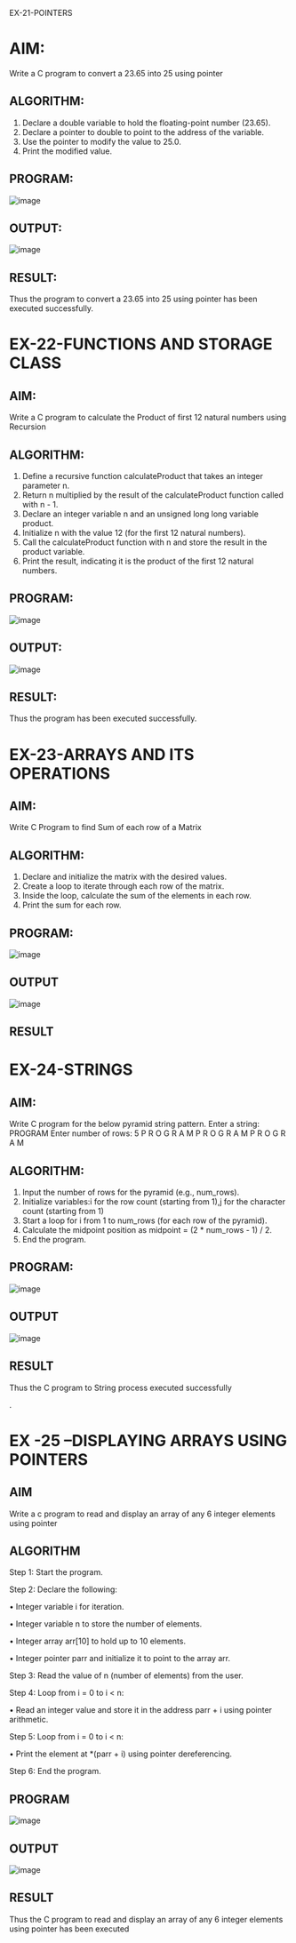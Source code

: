 EX-21-POINTERS
# AIM:
Write a C program to convert a 23.65 into 25 using pointer

## ALGORITHM:
1.	Declare a double variable to hold the floating-point number (23.65).
2.	Declare a pointer to double to point to the address of the variable.
3.	Use the pointer to modify the value to 25.0.
4.	Print the modified value.

## PROGRAM:
![image](https://github.com/user-attachments/assets/0e7265cb-0136-48d2-b071-c02364b510ce)

## OUTPUT:
![image](https://github.com/user-attachments/assets/53836dd1-5bef-4ee9-937a-bf1f7b325814)
	











## RESULT:
Thus the program to convert a 23.65 into 25 using pointer has been executed successfully.
 
 


# EX-22-FUNCTIONS AND STORAGE CLASS

## AIM:

Write a C program to calculate the Product of first 12 natural numbers using Recursion

## ALGORITHM:

1.	Define a recursive function calculateProduct that takes an integer parameter n.
2.	Return n multiplied by the result of the calculateProduct function called with n - 1.
3.	Declare an integer variable n and an unsigned long long variable product.
4.	Initialize n with the value 12 (for the first 12 natural numbers).
5.	Call the calculateProduct function with n and store the result in the product variable.
6.	Print the result, indicating it is the product of the first 12 natural numbers.

## PROGRAM:
![image](https://github.com/user-attachments/assets/87054c50-9298-4fbd-81f9-08c4b77745fc)

## OUTPUT:
![image](https://github.com/user-attachments/assets/a7982ea9-dab2-4fed-82bd-0d4821432c4d)
        		
## RESULT:

Thus the program has been executed successfully.
 
 


# EX-23-ARRAYS AND ITS OPERATIONS

## AIM:

Write C Program to find Sum of each row of a Matrix

## ALGORITHM:

1.	Declare and initialize the matrix with the desired values.
2.	Create a loop to iterate through each row of the matrix.
3.	Inside the loop, calculate the sum of the elements in each row.
4.	Print the sum for each row.

## PROGRAM:
![image](https://github.com/user-attachments/assets/999f9f11-038f-4f6c-b2f3-250f30fa358b)



## OUTPUT
![image](https://github.com/user-attachments/assets/40209b65-9b4a-4fed-8de5-a4dd46022ae5)


 
 

 ## RESULT
 


# EX-24-STRINGS

## AIM:

Write C program for the below pyramid string pattern. Enter a string: PROGRAM Enter number of rows: 5 P R O G R A M P R O G R A M P R O G R A M

## ALGORITHM:

1.	Input the number of rows for the pyramid (e.g., num_rows).
2.	Initialize variables:i for the row count (starting from 1),j for the character count (starting from 1)
3.	Start a loop for i from 1 to num_rows (for each row of the pyramid).
4.	Calculate the midpoint position as midpoint = (2 * num_rows - 1) / 2.
5.	End the program.

## PROGRAM:
![image](https://github.com/user-attachments/assets/d0a4ea91-2d2b-4cef-9b1e-0f01cda3ea75)



 ## OUTPUT
![image](https://github.com/user-attachments/assets/4c2471fc-8da2-403b-84a8-06908d29910a)



 

## RESULT

Thus the C program to String process executed successfully
 

 
.



# EX -25 –DISPLAYING ARRAYS USING POINTERS
## AIM

Write a c program to read and display an array of any 6 integer elements using pointer

## ALGORITHM
Step 1: Start the program.

Step 2: Declare the following:

•	Integer variable i for iteration.

•	Integer variable n to store the number of elements.

•	Integer array arr[10] to hold up to 10 elements.

•	Integer pointer parr and initialize it to point to the array arr.

Step 3: Read the value of n (number of elements) from the user.

Step 4: Loop from i = 0 to i < n:

•	Read an integer value and store it in the address parr + i using pointer arithmetic.

Step 5: Loop from i = 0 to i < n:

•	Print the element at *(parr + i) using pointer dereferencing.

Step 6: End the program.

## PROGRAM
![image](https://github.com/user-attachments/assets/8d77a323-f35e-41d4-936a-98b17394a445)

## OUTPUT
![image](https://github.com/user-attachments/assets/9819e69f-1646-4bcc-a6aa-78c667e4fa32)

 

## RESULT

Thus the C program to read and display an array of any 6 integer elements using pointer has been executed


